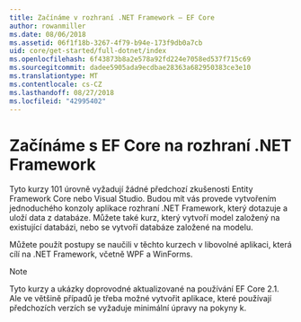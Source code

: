 ```yaml
---
title: Začínáme v rozhraní .NET Framework – EF Core
author: rowanmiller
ms.date: 08/06/2018
ms.assetid: 06f1f18b-3267-4f79-b94e-173f9db0a7cb
uid: core/get-started/full-dotnet/index
ms.openlocfilehash: 6f43873b8a2e578a92fd224e7058ed537f715c69
ms.sourcegitcommit: dadee5905ada9ecdbae28363a682950383ce3e10
ms.translationtype: MT
ms.contentlocale: cs-CZ
ms.lasthandoff: 08/27/2018
ms.locfileid: "42995402"
---
```

# <a name="getting-started-with-ef-core-on-net-framework"></a>Začínáme s EF Core na rozhraní .NET Framework

Tyto kurzy 101 úrovně vyžadují žádné předchozí zkušenosti Entity Framework Core nebo Visual Studio. Budou mít vás provede vytvořením jednoduchého konzoly aplikace rozhraní .NET Framework, který dotazuje a uloží data z databáze. Můžete také kurz, který vytvoří model založený na existující databázi, nebo se vytvoří databáze založené na modelu.

Můžete použít postupy se naučili v těchto kurzech v libovolné aplikaci, která cílí na .NET Framework, včetně WPF a WinForms.

> [!NOTE]  
> Tyto kurzy a ukázky doprovodné aktualizované na používání EF Core 2.1. Ale ve většině případů je třeba možné vytvořit aplikace, které používají předchozích verzích se vyžaduje minimální úpravy na pokyny k.
